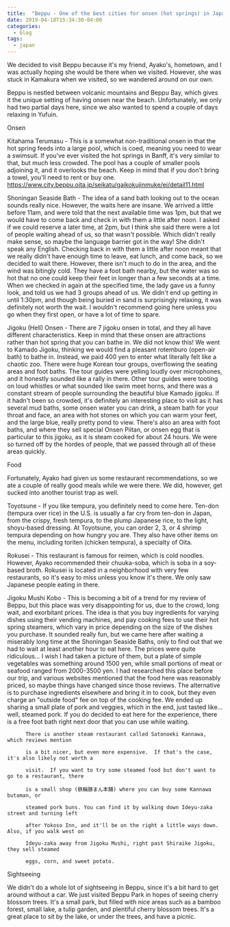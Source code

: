 ```yaml
---
title:  "Beppu - One of the best cities for onsen (hot springs) in Japan"
date: 2019-04-18T15:34:30-04:00
categories:
  - blog
tags:
  - japan
---
```


We decided to visit Beppu because it's my friend, Ayako's, hometown, and I was actually hoping she would be there when we visited.  However, she was stuck in Kamakura when we visited, so we wandered around on our own.  


Beppu is nestled between volcanic mountains and Beppu Bay, which gives it the unique setting of having onsen near the beach.  Unfortunately, we only had two partial days here, since we also wanted to spend a couple of days relaxing in Yufuin.


Onsen

Kitahama Terumasu - This is a somewhat non-traditional onsen in that the hot spring feeds into a large pool, which is coed, meaning you need to wear a swimsuit.  If you've ever visited the hot springs in Banff, it's very similar to that, but much less crowded.  The pool has a couple of smaller pools adjoining it, and it overlooks the beach.  Keep in mind that if you don't bring a towel, you'll need to rent or buy one.  https://www.city.beppu.oita.jp/seikatu/gaikokujinmuke/ei/detail11.html 

Shoningan Seaside Bath - The idea of a sand bath looking out to the ocean sounds really nice.  However, the waits here are insane.  We arrived a little before 11am, and were told that the next available time was 1pm, but that we would have to come back and check in with them a little after noon.  I asked if we could reserve a later time, at 2pm, but I think she said there were a lot of people waiting ahead of us, so that wasn't possible.  Which didn't really make sense, so maybe the language barrier got in the way!  She didn't speak any English.  Checking back in with them a little after noon meant that we really didn't have enough time to leave, eat lunch, and come back, so we decided to wait there.  However, there isn't much to do in the area, and the wind was bitingly cold.  They have a foot bath nearby, but the water was so hot that no one could keep their feet in longer than a few seconds at a time.  When we checked in again at the specified time, the lady gave us a funny look, and told us we had 3 groups ahead of us.  We didn't end up getting in until 1:30pm, and though being buried in sand is surprisingly relaxing, it was definitely not worth the wait.  I wouldn't recommend going here unless you go when they first open, or have a lot of time to spare.

Jigoku (Hell) Onsen - There are 7 jigoku onsen in total, and they all have different characteristics.  Keep in mind that these onsen are attractions rather than hot spring that you can bathe in.  We did not know this!  We went to Kamado Jigoku, thinking we would find a pleasant rotemburo (open-air bath) to bathe in.  Instead, we paid 400 yen to enter what literally felt like a chaotic zoo.  There were huge Korean tour groups, overflowing the seating areas and foot baths.  The tour guides were yelling loudly over microphones, and it honestly sounded like a rally in there.  Other tour guides were tooting on loud whistles or what sounded like swim meet horns, and there was a constant stream of people surrounding the beautiful blue Kamado jigoku.  If it hadn't been so crowded, it's definitely an interesting place to visit as it has several mud baths, some onsen water you can drink, a steam bath for your throat and face, an area with hot stones on which you can warm your feet, and the large blue, really pretty pond to view.  There's also an area with foot baths, and where they sell special Onsen Piitan, or onsen egg that is particular to this jigoku, as it is steam cooked for about 24 hours.  We were so turned off by the hordes of people, that we passed through all of these areas quickly.  

Food


Fortunately, Ayako had given us some restaurant recommendations, so we ate a couple of really good meals while we were there.  We did, however, get sucked into another tourist trap as well.


Toyotsune - If you like tempura, you definitely need to come here.  Ten-don (tempura over rice) in the U.S. is usually a far cry from ten-don in Japan, from the crispy, fresh tempura, to the plump Japanese rice, to the light, shoyu-based dressing.  At Toyotsune, you can order 2, 3, or 4 shrimp tempura depending on how hungry you are.  They also have other items on the menu, including toriten (chicken tempura), a specialty of Oita.

Rokusei - This restaurant is famous for reimen, which is cold noodles.  However, Ayako recommended their chuuka-soba, which is soba in a soy-based broth.  Rokusei is located in a neighborhood with very few restaurants, so it's easy to miss unless you know it's there.  We only saw Japanese people eating in there. 


Jigoku Mushi Kobo - This is becoming a bit of a trend for my review of Beppu, but this place was very disappointing for us, due to the crowd, long wait, and exorbitant prices.  The idea is that you buy ingredients for varying dishes using their vending machines, and pay cooking fees to use their hot spring steamers, which vary in price depending on the size of the dishes you purchase.  It sounded really fun, but we came here after waiting a miserably long time at the Shoningan Seaside Baths, only to find out that we had to wait at least another hour to eat here.  The prices were quite ridiculous... I wish I had taken a picture of them, but a plate of simple vegetables was something around 1500 yen, while small portions of meat or seafood ranged from 2000-3500 yen.  I had researched this place before our trip, and various websites mentioned that the food here was reasonably priced, so maybe things have changed since those reviews.  The alternative is to purchase ingredients elsewhere and bring it in to cook, but they even charge an "outside food" fee on top of the cooking fee.  We ended up sharing a small plate of pork and veggies, which in the end, just tasted like... well, steamed pork.  If you do decided to eat here for the experience, there is a free foot bath right next door that you can use while waiting.

          There is another steam restaurant called Satonoeki Kannawa, which reviews mention

          is a bit nicer, but even more expensive.  If that's the case, it's also likely not worth a 

          visit.  If you want to try some steamed food but don't want to go to a restaurant, there 

          is a small shop (鉄輪豚まん本舗) where you can buy some Kannawa butaman, or 

          steamed pork buns. You can find it by walking down Ideyu-zaka street and turning left 

          after Yokoso Inn, and it'll be on the right a little ways down.  Also, if you walk west on 

          Ideyu-zaka away from Jigoku Mushi, right past Shiraike Jigoku, they sell steamed 

          eggs, corn, and sweet potato.


Sightseeing


We didn't do a whole lot of sightseeing in Beppu, since it's a bit hard to get around without a car.  We just visited Beppu Park in hopes of seeing cherry blossom trees.  It's a small park, but filled with nice areas such as a bamboo forest, small lake, a tulip garden, and plentiful cherry blossom trees. It's a great place to sit by the lake, or under the trees, and have a picnic.


